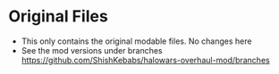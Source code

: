 # Original Files

* This only contains the original modable files. No changes here 
* See the mod versions under branches https://github.com/ShishKebabs/halowars-overhaul-mod/branches
